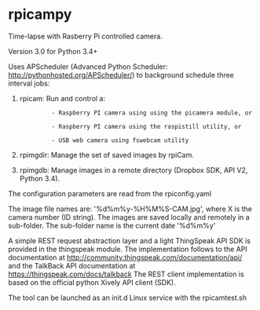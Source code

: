 # rpicampy
Time-lapse with Rasberry Pi controlled camera.

Version 3.0 for Python 3.4+

Uses APScheduler (Advanced Python Scheduler: http://pythonhosted.org/APScheduler/) to background schedule three interval jobs: 

1. rpicam:		Run and control a:

				- Raspberry PI camera using using the picamera module, or

				- Raspberry PI camera using the raspistill utility, or 

				- USB web camera using fswebcam utility 

2. rpimgdir:	Manage the set of saved images by rpiCam.  

3. rpimgdb:		Manage images in a remote directory (Dropbox SDK, API V2, Python 3.4).

The configuration parameters are read from the rpiconfig.yaml

The image file names are:  '%d%m%y-%H%M%S-CAM<X>.jpg', where X is the camera number (ID string).
The images are saved locally and remotely in a sub-folder. The sub-folder name is the current date '%d%m%y'

A simple REST request abstraction layer and a light ThingSpeak API SDK is provided in the thingspeak module.
The implementation follows to the API documentation at http://community.thingspeak.com/documentation/api/
and the TalkBack API documentation at https://thingspeak.com/docs/talkback
The REST client implementation is based on the official python Xively API client (SDK).

The tool can be launched as an init.d Linux service with the rpicamtest.sh
